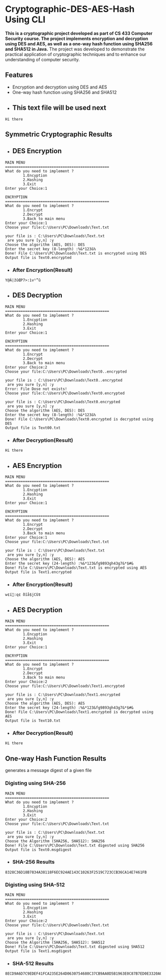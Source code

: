 # Cryptographic-DES-AES-Hash Using CLI
**This is a cryptographic project developed as part of CS 433 Computer Security course. The project implements encryption and decryption using DES and AES, as well as a one-way hash function using SHA256 and SHA512 in Java.**
The project was developed to demonstrate the practical application of cryptographic techniques and to enhance our understanding of computer security.
## Features
* Encryption and decryption using DES and AES
* One-way hash function using SHA256 and SHA512
* ## This text file will be used next
```
Hi there
```
## Symmetric Cryptographic Results
* ## DES Encryption
```
MAIN MENU
===============================================
What do you need to implement ?
        1.Encyption
        2.Hashing
        3.Exit
Enter your Choice:1

ENCRYPTION
===============================================
What do you need to implement ?
        1.Encrypt
        2.Decrypt
        3.Back to main menu
Enter your Choice:1
Choose your file:C:\Users\PC\Downloads\Text.txt

your file is : C:\Users\PC\Downloads\Text.txt
 are you sure [y,n] :y
Choose the algorithm (AES, DES): DES
Enter the secret key (8-length) :%&*123&%
Done! File C:\Users\PC\Downloads\Text.txt is encrypted using DES
Output file is Text0.encrypted
```
* ### After Encryption(Result)
```
Y@Ã|žûŒP7>:ìv¹”û
```
* ## DES Decryption
```
MAIN MENU
===============================================
What do you need to implement ?
        1.Encyption
        2.Hashing
        3.Exit
Enter your Choice:1

ENCRYPTION
===============================================
What do you need to implement ?
        1.Encrypt
        2.Decrypt
        3.Back to main menu
Enter your Choice:2
Choose your file:C:\Users\PC\Downloads\Text0..encrypted

your file is : C:\Users\PC\Downloads\Text0..encrypted
 are you sure [y,n] :y
Error: File Dose not exists!
Choose your file:C:\Users\PC\Downloads\Text0.encrypted  

your file is : C:\Users\PC\Downloads\Text0.encrypted
 are you sure [y,n] :y
Choose the algorithm (AES, DES): DES
Enter the secret key (8-length) :%&*123&%
Done! File C:\Users\PC\Downloads\Text0.encrypted is decrypted using DES
Output file is Text00.txt
```
* ### After Decryption(Result)
```
Hi there
```
* ## AES Encryption
```
MAIN MENU
===============================================
What do you need to implement ?
        1.Encyption
        2.Hashing
        3.Exit
Enter your Choice:1

ENCRYPTION
===============================================
What do you need to implement ?
        1.Encrypt
        2.Decrypt
        3.Back to main menu
Enter your Choice:1
Choose your file:C:\Users\PC\Downloads\Text.txt

your file is : C:\Users\PC\Downloads\Text.txt
 are you sure [y,n] :y
Choose the algorithm (AES, DES): AES
Enter the secret key (24-length) :%&*123&fg9893gh43g7&*$#&
Done! File C:\Users\PC\Downloads\Text.txt is encrypted using AES
Output file is Text1.encrypted
```
* ### After Encryption(Result)
```
w¢í:q¢ ðîå$jCÙ‡
```
* ## AES Decryption
```
MAIN MENU
===============================================
What do you need to implement ?
        1.Encyption
        2.Hashing
        3.Exit
Enter your Choice:1

ENCRYPTION
===============================================
What do you need to implement ?
        1.Encrypt
        2.Decrypt
        3.Back to main menu
Enter your Choice:2
Choose your file:C:\Users\PC\Downloads\Text1.encrypted 

your file is : C:\Users\PC\Downloads\Text1.encrypted
 are you sure [y,n] :y
Choose the algorithm (AES, DES): AES
Enter the secret key (24-length) :%&*123&fg9893gh43g7&*$#&
Done! File C:\Users\PC\Downloads\Text1.encrypted is decrypted using AES
Output file is Text10.txt
```
* ### After Decryption(Result)
```
Hi there
```
## One-way Hash Function Results
generates a message digest of a given file
### Digisting using SHA-256
```
MAIN MENU
===============================================
What do you need to implement ?
        1.Encyption
        2.Hashing
        3.Exit
Enter your Choice:2
Choose your file:C:\Users\PC\Downloads\Text.txt

your file is : C:\Users\PC\Downloads\Text.txt
 are you sure [y,n] :y
Choose the Algorithm (SHA256, SHA512): SHA256
Done! File C:\Users\PC\Downloads\Text.txt digested using SHA256
Output file is Text0.msgdigest
```
* ### SHA-256 Results
```
8328C36D18B7834A38118F6EC924AE143C10263F2519C723CCB36CA14E7461FB
```
### Digisting using SHA-512
```
MAIN MENU
===============================================
What do you need to implement ?
        1.Encyption
        2.Hashing  
        3.Exit     
Enter your Choice:2
Choose your file:C:\Users\PC\Downloads\Text.txt

your file is : C:\Users\PC\Downloads\Text.txt
 are you sure [y,n] :y
Choose the Algorithm (SHA256, SHA512): SHA512
Done! File C:\Users\PC\Downloads\Text.txt digested using SHA512
Output file is Text1.msgdigest
```
* ### SHA-512 Results
```
8ECD9A6D7C9EDEF41FCA235E264D0630754680C37CB9AA0D5B1963E0C87B7ED0E3320A056E396EFE7B6D4469B6D3C1D708C4C28D19DD9DF6F157CA60B8B9988C
```
